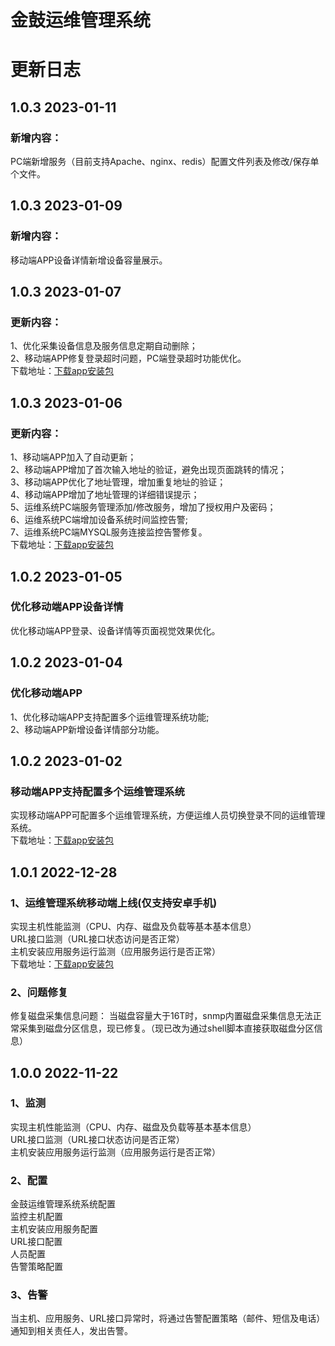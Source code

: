 # 金鼓运维管理系统

# 更新日志
## 1.0.3 2023-01-11
### 新增内容：
PC端新增服务（目前支持Apache、nginx、redis）配置文件列表及修改/保存单个文件。<br>

## 1.0.3 2023-01-09
### 新增内容：
移动端APP设备详情新增设备容量展示。<br>
## 1.0.3 2023-01-07
### 更新内容：
1、优化采集设备信息及服务信息定期自动删除；<br>
2、移动端APP修复登录超时问题，PC端登录超时功能优化。<br>
下载地址：[下载app安装包](https://gitee.com/jinguc/eoms/releases/download/v1.0.3/jingu_eoms_v1.0.2.apk)<br>

## 1.0.3 2023-01-06
### 更新内容：
1、移动端APP加入了自动更新；<br>
2、移动端APP增加了首次输入地址的验证，避免出现页面跳转的情况；<br>
3、移动端APP优化了地址管理，增加重复地址的验证；<br>
4、移动端APP增加了地址管理的详细错误提示；<br>
5、运维系统PC端服务管理添加/修改服务，增加了授权用户及密码；<br>
6、运维系统PC端增加设备系统时间监控告警;<br> 
7、运维系统PC端MYSQL服务连接监控告警修复。<br>
下载地址：[下载app安装包](https://gitee.com/jinguc/eoms/releases/download/v1.0.3/jingu_eoms_v1.0.2.apk)<br>

## 1.0.2 2023-01-05
### 优化移动端APP设备详情
优化移动端APP登录、设备详情等页面视觉效果优化。<br>

## 1.0.2 2023-01-04
### 优化移动端APP
1、优化移动端APP支持配置多个运维管理系统功能;<br>
2、移动端APP新增设备详情部分功能。<br>

## 1.0.2 2023-01-02
### 移动端APP支持配置多个运维管理系统
实现移动端APP可配置多个运维管理系统，方便运维人员切换登录不同的运维管理系统。<br>
下载地址：[下载app安装包](https://gitee.com/jinguc/eoms/releases/download/v1.0.2/v1.0.1.apk)<br>

## 1.0.1 2022-12-28
### 1、运维管理系统移动端上线(仅支持安卓手机)
实现主机性能监测（CPU、内存、磁盘及负载等基本基本信息）<br>
URL接口监测（URL接口状态访问是否正常）<br>
主机安装应用服务运行监测（应用服务运行是否正常）<br>
下载地址：[下载app安装包](https://gitee.com/jinguc/eoms/releases/download/v1.0.1/v1.0.0.apk)<br>

### 2、问题修复
修复磁盘采集信息问题：
当磁盘容量大于16T时，snmp内置磁盘采集信息无法正常采集到磁盘分区信息，现已修复。（现已改为通过shell脚本直接获取磁盘分区信息）


## 1.0.0 2022-11-22
### 1、监测
实现主机性能监测（CPU、内存、磁盘及负载等基本基本信息）<br>
URL接口监测（URL接口状态访问是否正常）<br>
主机安装应用服务运行监测（应用服务运行是否正常）<br>
### 2、配置
金鼓运维管理系统系统配置<br>
监控主机配置<br>
主机安装应用服务配置<br>
URL接口配置<br>
人员配置<br>
告警策略配置<br>

### 3、告警
当主机、应用服务、URL接口异常时，将通过告警配置策略（邮件、短信及电话）通知到相关责任人，发出告警。
